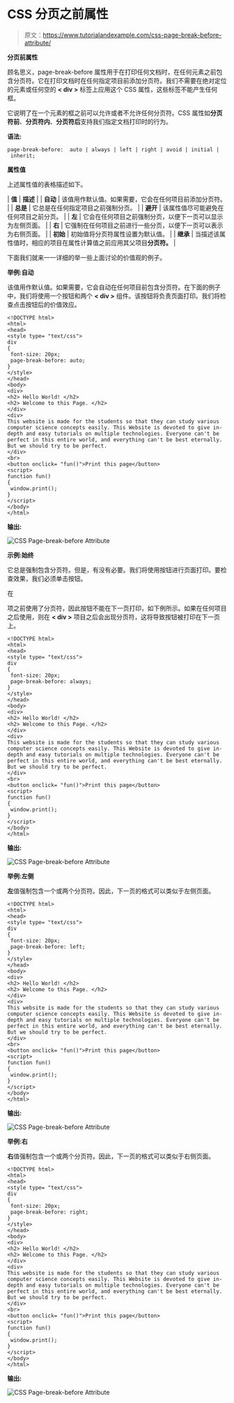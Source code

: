 # CSS 分页之前属性

> 原文：<https://www.tutorialandexample.com/css-page-break-before-attribute/>

**分页前属性**

顾名思义，page-break-before 属性用于在打印任何文档时，在任何元素之前包含分页符。它在打印文档时在任何指定项目前添加分页符。我们不需要在绝对定位的元素或任何空的 **< div >** 标签上应用这个 CSS 属性，这些标签不能产生任何框。

它说明了在一个元素的框之前可以允许或者不允许任何分页符。CSS 属性如**分页符前**、**分页符内**、**分页符后**支持我们指定文档打印时的行为。

**语法:**

```
page-break-before:  auto | always | left | right | avoid | initial | inherit;  
```

**属性值**

上述属性值的表格描述如下。



| **值** | **描述** |
| **自动** | 该值用作默认值。如果需要，它会在任何项目前添加分页符。 |
| **总是** | 它总是在任何指定项目之前强制分页。 |
| **避开** | 该属性值尽可能避免在任何项目之前分页。 |
| **左** | 它会在任何项目之前强制分页，以便下一页可以显示为左侧页面。 |
| **右** | 它强制在任何项目之前进行一些分页，以便下一页可以表示为右侧页面。 |
| **初始** | 初始值将分页符属性设置为默认值。 |
| **继承** | 当描述该属性值时，相应的项目在属性计算值之前应用其父项目**分页符。** |



下面我们就来一一详细的举一些上面讨论的价值观的例子。

**举例:自动**

该值用作默认值。如果需要，它会自动在任何项目前包含分页符。在下面的例子中，我们将使用一个按钮和两个 **< div >** 组件。该按钮将负责页面打印。我们将检查点击按钮后的价值效应。

```
<!DOCTYPE html>
<html>
<head>
<style type= "text/css">
div
{
 font-size: 20px;
 page-break-before: auto;
}
</style>
</head>
<body>
<div>
<h2> Hello World! </h2>
<h2> Welcome to this Page. </h2>
</div>
<div>
This website is made for the students so that they can study various computer science concepts easily. This Website is devoted to give in-depth and easy tutorials on multiple technologies. Everyone can't be perfect in this entire world, and everything can't be best eternally. But we should try to be perfect.
</div>
<br>
<button onclick= "fun()">Print this page</button>
<script>
function fun()
{
 window.print();
}
</script>
</body>
</html>
```

**输出:**

![CSS Page-break-before Attribute](img/590675503b6811f65b71001907779eb4.png)

**示例:始终**

它总是强制包含分页符。但是，有没有必要。我们将使用按钮进行页面打印。要检查效果，我们必须单击按钮。

在

项之前使用了分页符，因此按钮不能在下一页打印，如下例所示。如果在任何项目之后使用，则在 **< div >** 项目之后会出现分页符，这将导致按钮被打印在下一页上。

```
<!DOCTYPE html>
<html>
<head>
<style type= "text/css">
div
{
 font-size: 20px;
 page-break-before: always;
}
</style>
</head>
<body>
<div>
<h2> Hello World! </h2>
<h2> Welcome to this Page. </h2>
</div>
<div>
This website is made for the students so that they can study various computer science concepts easily. This Website is devoted to give in-depth and easy tutorials on multiple technologies. Everyone can't be perfect in this entire world, and everything can't be best eternally. But we should try to be perfect.
</div>
<br>
<button onclick= "fun()">Print this page</button>
<script>
function fun()
{
 window.print();
}
</script>
</body>
</html>
```

**输出:**

![CSS Page-break-before Attribute](img/f8c7c1ce0661f4ee89d9ec2ce72e91a6.png)

**举例:左侧**

**左**值强制包含一个或两个分页符。因此，下一页的格式可以类似于左侧页面。

```
<!DOCTYPE html>
<html>
<head>
<style type= "text/css">
div
{
 font-size: 20px;
 page-break-before: left;
}
</style>
</head>
<body>
<div>
<h2> Hello World! </h2>
<h2> Welcome to this Page. </h2>
</div>
<div>
This website is made for the students so that they can study various computer science concepts easily. This Website is devoted to give in-depth and easy tutorials on multiple technologies. Everyone can't be perfect in this entire world, and everything can't be best eternally. But we should try to be perfect.
</div>
<br>
<button onclick= "fun()">Print this page</button>
<script>
function fun()
{
 window.print();
}
</script>
</body>
</html>
```

**输出:**

![CSS Page-break-before Attribute](img/7f5380fc85cc12281f17a80246714426.png)

**举例:右**

**右**值强制包含一个或两个分页符。因此，下一页的格式可以类似于右侧页面。

```
<!DOCTYPE html>
<html>
<head>
<style type= "text/css">
div
{
 font-size: 20px;
 page-break-before: right;
}
</style>
</head>
<body>
<div>
<h2> Hello World! </h2>
<h2> Welcome to this Page. </h2>
</div>
<div>
This website is made for the students so that they can study various computer science concepts easily. This Website is devoted to give in-depth and easy tutorials on multiple technologies. Everyone can't be perfect in this entire world, and everything can't be best eternally. But we should try to be perfect.
</div>
<br>
<button onclick= "fun()">Print this page</button>
<script>
function fun()
{
 window.print();
}
</script>
</body>
</html>
```

**输出:**

![CSS Page-break-before Attribute](img/82362c743acf9526eb61ffbd18fcbaa6.png)
